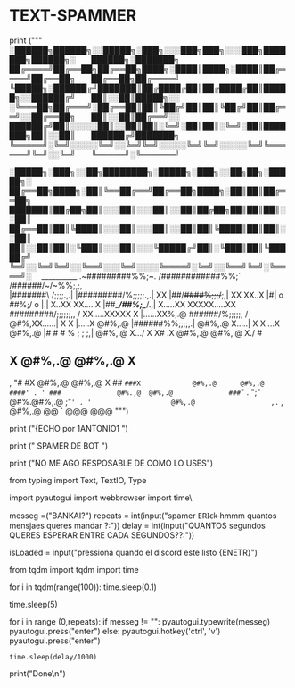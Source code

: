 # TEXT-SPAMMER
print ("""
░██████╗██████╗░░█████╗░███╗░░░███╗███╗░░░███╗███████╗██████╗░  ██████╗░███████╗
██╔════╝██╔══██╗██╔══██╗████╗░████║████╗░████║██╔════╝██╔══██╗  ██╔══██╗██╔════╝
╚█████╗░██████╔╝███████║██╔████╔██║██╔████╔██║█████╗░░██████╔╝  ██║░░██║█████╗░░
░╚═══██╗██╔═══╝░██╔══██║██║╚██╔╝██║██║╚██╔╝██║██╔══╝░░██╔══██╗  ██║░░██║██╔══╝░░
██████╔╝██║░░░░░██║░░██║██║░╚═╝░██║██║░╚═╝░██║███████╗██║░░██║  ██████╔╝███████╗
╚═════╝░╚═╝░░░░░╚═╝░░╚═╝╚═╝░░░░░╚═╝╚═╝░░░░░╚═╝╚══════╝╚═╝░░╚═╝  ╚═════╝░╚══════╝

░█████╗░███╗░░██╗████████╗░█████╗░███╗░░██╗██╗░█████╗░ 
██╔══██╗████╗░██║╚══██╔══╝██╔══██╗████╗░██║██║██╔══██╗  
███████║██╔██╗██║░░░██║░░░██║░░██║██╔██╗██║██║██║░░██║  
██╔══██║██║╚████║░░░██║░░░██║░░██║██║╚████║██║██║░░██║  
██║░░██║██║░╚███║░░░██║░░░╚█████╔╝██║░╚███║██║╚█████╔╝  
╚═╝░░╚═╝╚═╝░░╚══╝░░░╚═╝░░░░╚════╝░╚═╝░░╚══╝╚═╝░╚════╝░ 
                         __________
                      .~#########%%;~.
                     /############%%;`\
                    /######/~\/~\%%;,;,\
                   |#######\    /;;;;.,.|
                   |#########\/%;;;;;.,.|
          XX       |##/~~\####%;;;/~~\;,|       XX
        XX..X      |#|  o  \##%;/  o  |.|      X..XX
      XX.....X     |##\____/##%;\____/.,|     X.....XX
 XXXXX.....XX      \#########/\;;;;;;,, /      XX.....XXXXX
X |......XX%,.@      \######/%;\;;;;, /      @#%,XX......| X
X |.....X  @#%,.@     |######%%;;;;,.|     @#%,.@  X.....| X
X  \...X     @#%,.@   |# # # % ; ; ;,|   @#%,.@     X.../  X
 X# \.X        @#%,.@                  @#%,.@        X./  #
  ##  X          @#%,.@              @#%,.@          X   #
, "# #X            @#%,.@          @#%,.@            X ##
   `###X             @#%,.@      @#%,.@             ####'
  . ' ###              @#%.,@  @#%,.@              ###`"
    . ";"                @#%.@#%,.@                ;"` ' .
      '                    @#%,.@                   ,.
      ` ,                @#%,.@  @@                `
                          @@@  @@@ """)




print ("{ECHO por 1ANTONIO1 ")

print (" SPAMER DE BOT ")

print ("NO ME AGO RESPOSABLE DE COMO LO USES")

from typing import Text, TextIO, Type

import pyautogui
import webbrowser
import time\

messeg =("BANKAI?")
repeats = int(input("spamer E̶R̶I̶c̶k̶  hmmm quantos mensjaes queres mandar ?:"))
delay = int(input("QUANTOS segundos QUERES ESPERAR ENTRE CADA SEGUNDOS??:"))

isLoaded = input("pressiona quando el discord este listo {ENETR}")


from tqdm import tqdm
import time

for i in tqdm(range(100)):
        time.sleep(0.1)

        
time.sleep(5)

for i in range (0,repeats):
    if messeg != "":
        pyautogui.typewrite(messeg)
        pyautogui.press("enter")
    else:
        pyautogui.hotkey('ctrl', 'v')
        pyautogui.press("enter")

    time.sleep(delay/1000)

print("Done\n") 
